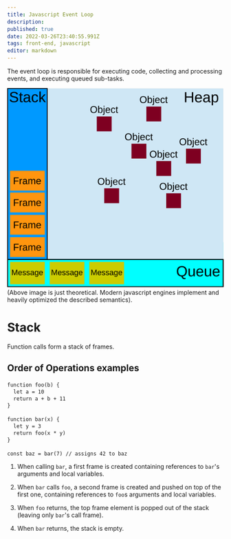 ```yaml
---
title: Javascript Event Loop
description: 
published: true
date: 2022-03-26T23:40:55.991Z
tags: front-end, javascript
editor: markdown
---
```


The event loop is responsible for executing code, collecting and processing events, and executing queued sub-tasks.

![the_javascript_runtime_environment_example.svg](/the_javascript_runtime_environment_example.svg)
(Above image is just theoretical. Modern javascript engines implement and heavily optimized the described semantics).

# Stack
Function calls form a stack of frames.

## Order of Operations examples
```
function foo(b) {
  let a = 10
  return a + b + 11
}

function bar(x) {
  let y = 3
  return foo(x * y)
}

const baz = bar(7) // assigns 42 to baz
```

1. When calling `bar`, a first frame is created containing references to `bar`'s arguments and local variables.

2. When `bar` calls `foo`, a second frame is created and pushed on top of the first one, containing references to `foo`s arguments and local variables.

3. When `foo` returns, the top frame element is popped out of the stack (leaving only `bar`'s call frame). 

4. When `bar` returns, the stack is empty.
